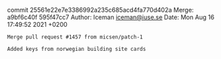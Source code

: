 commit 25561e22e7e3386992a235c685acd4fa770d402a
Merge: a9bf6c40f 595f47cc7
Author: Iceman <iceman@iuse.se>
Date:   Mon Aug 16 17:49:52 2021 +0200

    Merge pull request #1457 from micsen/patch-1
    
    Added keys from norwegian building site cards

